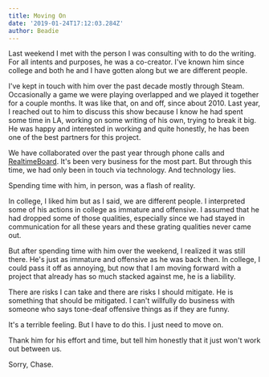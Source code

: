 ```yaml
---
title: Moving On
date: '2019-01-24T17:12:03.284Z'
author: Beadie
---
```


Last weekend I met with the person I was consulting with to do the writing. For all intents and purposes, he was a co-creator. I've known him since college and both he and I have gotten along but we are different people.

I've kept in touch with him over the past decade mostly through Steam. Occasionally a game we were playing overlapped and we played it together for a couple months. It was like that, on and off, since about 2010. Last year, I reached out to him to discuss this show because I know he had spent some time in LA, working on some writing of his own, trying to break it big. He was happy and interested in working and quite honestly, he has been one of the best partners for this project.

We have collaborated over the past year through phone calls and [RealtimeBoard](https://realtimeboard.com/). It's been very business for the most part. But through this time, we had only been in touch via technology. And technology lies.

Spending time with him, in person, was a flash of reality.

In college, I liked him but as I said, we are different people. I interpreted some of his actions in college as immature and offensive. I assumed that he had dropped some of those qualities, especially since we had stayed in communication for all these years and these grating qualities never came out.

But after spending time with him over the weekend, I realized it was still there. He's just as immature and offensive as he was back then. In college, I could pass it off as annoying, but now that I am moving forward with a project that already has so much stacked against me, he is a liability.

There are risks I can take and there are risks I should mitigate. He is something that should be mitigated. I can't willfully do business with someone who says tone-deaf offensive things as if they are funny.

It's a terrible feeling. But I have to do this. I just need to move on.

Thank him for his effort and time, but tell him honestly that it just won't work out between us.

Sorry, Chase.
